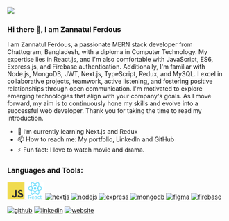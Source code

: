 ![](https://media.licdn.com/dms/image/D5616AQHj_AiAWx6mNQ/profile-displaybackgroundimage-shrink_350_1400/0/1691061657383?e=1697673600&v=beta&t=eNK0kg2pxWxRgsAhZLApTEswBRcKW4xWdQI-EPM3ABU)
### Hi there 👋, I am  Zannatul Ferdous


I am Zannatul Ferdous, a passionate MERN stack developer from Chattogram, Bangladesh, with a diploma in Computer Technology. My expertise lies in React.js, and I'm also comfortable with JavaScript, ES6, Express.js, and Firebase authentication. Additionally, I'm familiar with Node.js, MongoDB, JWT, Next.js, TypeScript, Redux, and MySQL. I excel in collaborative projects, teamwork, active listening, and fostering positive relationships through open communication. I'm motivated to explore emerging technologies that align with your company's goals. As I move forward, my aim is to continuously hone my skills and evolve into a successful web developer. Thank you for taking the time to read my introduction.


- 🌱 I’m currently learning Next.js and Redux 
- 📫 How to reach me: My portfolio, LinkedIn and GitHub 
- ⚡ Fun fact: I love to watch movie and drama.  



<h3 align="left">Languages and Tools:</h3>
<p align="left"> <a href="https://developer.mozilla.org/en-US/docs/Web/JavaScript" target="_blank" rel="noreferrer"> 
  <img src="https://raw.githubusercontent.com/devicons/devicon/master/icons/javascript/javascript-original.svg" alt="javascript" width="40" height="40"/> </a>
<a href="https://reactjs.org/" target="_blank" rel="noreferrer"> <img src="https://raw.githubusercontent.com/devicons/devicon/master/icons/react/react-original-wordmark.svg" alt="react" width="40" height="40"/> </a>
<a href="https://nextjs.org/" target="_blank" rel="noreferrer"> <img src="https://miro.medium.com/v2/resize:fit:1200/1*rcKVwmwg1wZlroN8v1nBeA.jpeg" alt="nextjs" width="40" height="40"/> </a>
<a href="https://nodejs.org" target="_blank" rel="noreferrer"> <img src="https://images.g2crowd.com/uploads/product/image/large_detail/large_detail_f0b606abb6d19089febc9faeeba5bc05/nodejs-development-services.png" alt="nodejs" width="40" height="40"/> </a>
<a href="https://expressjs.com" target="_blank" rel="noreferrer"> <img src="https://geekflare.com/wp-content/uploads/2023/01/expressjs.png" alt="express" width="80" height="40"/> </a> 
<a href="https://www.mongodb.com/" target="_blank" rel="noreferrer"> <img src="https://static.javatpoint.com/mongodb/images/mongodb-tutorial.jpg" alt="mongodb" width="40" height="40"/> </a>
<a href="https://www.figma.com/" target="_blank" rel="noreferrer"> <img src="https://www.vectorlogo.zone/logos/figma/figma-icon.svg" alt="figma" width="40" height="40"/> </a> <a href="https://firebase.google.com/" target="_blank" rel="noreferrer"> <img src="https://www.vectorlogo.zone/logos/firebase/firebase-icon.svg" alt="firebase" width="40" height="40"/> </a> </p>


[<img src='https://qph.cf2.quoracdn.net/main-qimg-729a22aba98d1235fdce4883accaf81e' alt='github' height='40'>](https://github.com/Re-zan)  [<img src='https://cdn-icons-png.flaticon.com/512/174/174857.png' alt='linkedin' height='40'>](https://www.linkedin.com/in/zannatul-ferdous-dev/)  [<img src='https://static.vecteezy.com/system/resources/previews/004/753/030/original/portfolio-icon-shadowed-detailed-portfolio-logo-free-vector.jpg' alt='website' height='40'>](https://zannatul-ferdous.netlify.app/)  

